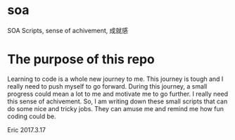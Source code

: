 # soa
SOA Scripts, sense of achivement, 成就感

# The purpose of this repo
Learning to code is a whole new journey to me. This journey is tough and I really need to push myself to go forward. During this journey, a small progress could mean a lot to me and motivate me to go further. I really need this sense of achivement. So, I am writing down these small scripts that can do some nice and tricky jobs. They can amuse me and remind me how fun coding could be.

Eric 2017.3.17
